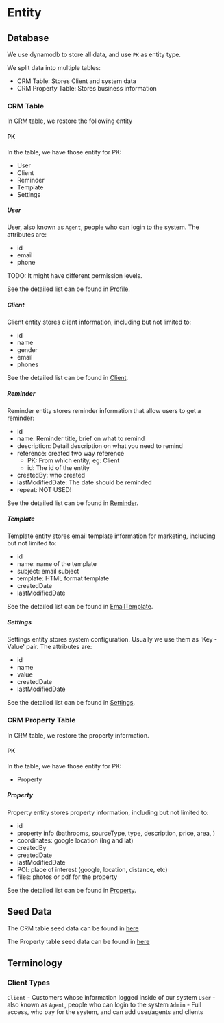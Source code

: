 # Entity

## Database

We use dynamodb to store all data, and use `PK` as entity type.

We split data into multiple tables:

- CRM Table: Stores Client and system data
- CRM Property Table: Stores business information

### CRM Table

In CRM table, we restore the following entity

#### PK

In the table, we have those entity for PK:

- User
- Client
- Reminder
- Template
- Settings

##### User

User, also known as `Agent`, people who can login to the system.
The attributes are:

- id
- email
- phone

TODO: It might have different permission levels.

See the detailed list can be found in [Profile](../Shared/Interface/profile.ts).

##### Client

Client entity stores client information, including but not limited to:

- id
- name
- gender
- email
- phones

See the detailed list can be found in [Client](../Shared/Interface/client.ts).

##### Reminder

Reminder entity stores reminder information that allow users to get a reminder:

- id
- name: Reminder title, brief on what to remind
- description: Detail description on what you need to remind
- reference: created two way reference
  - PK: From which entity, eg: Client
  - id: The id of the entity
- createdBy: who created
- lastModifiedDate: The date should be reminded
- repeat: NOT USED!

See the detailed list can be found in [Reminder](../Shared/Interface/reminder.ts).

##### Template

Template entity stores email template information for marketing, including but not limited to:

- id
- name: name of the template
- subject: email subject
- template: HTML format template
- createdDate
- lastModifiedDate

See the detailed list can be found in [EmailTemplate](../Shared/Interface/email.ts).

##### Settings

Settings entity stores system configuration. Usually we use them as 'Key - Value' pair.
The attributes are:

- id
- name
- value
- createdDate
- lastModifiedDate

See the detailed list can be found in [Settings](../Shared/Interface/settings.ts).

### CRM Property Table

In CRM table, we restore the property information.

#### PK

In the table, we have those entity for PK:

- Property

##### Property

Property entity stores property information, including but not limited to:

- id
- property info (bathrooms, sourceType, type, description, price, area, )
- coordinates: google location (lng and lat)
- createdBy
- createdDate
- lastModifiedDate
- POI: place of interest (google, location, distance, etc)
- files: photos or pdf for the property

See the detailed list can be found in [Property](../Shared/Interface/property.ts).

## Seed Data

The CRM table seed data can be found in [here](../Database/insertInitialData.sh)

The Property table seed data can be found in [here](../Database/Property/insertPropertyData.sh)

## Terminology

### Client Types

`Client` - Customers whose information logged inside of our system
`User` - also known as `Agent`, people who can login to the system
`Admin` - Full access, who pay for the system, and can add user/agents and clients
